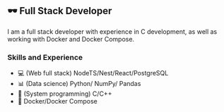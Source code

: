 ## 🕶 Full Stack Developer
I am a full stack developer with experience in C development, as well as working with Docker and Docker Compose.
### Skills and Experience

- :computer: (Web full stack) NodeTS/Nest/React/PostgreSQL
- :bar_chart: (Data science) Python/ NumPy/ Pandas
- :floppy_disk: (System programming) C/C++
- :whale: Docker/Docker Compose
